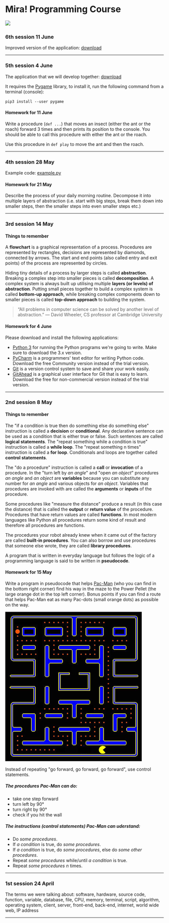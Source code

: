 # Mira! Programming Course

[![](https://imgs.xkcd.com/comics/tags.png)](https://xkcd.com/1144/)

### 6th session 11 June

Improved version of the application:
[download](https://mega.nz/#!VZMmCQhK!46hqDQiMBFvxA47Z4DkLILdmOAAx3f5Z6YwrGUDwpE8)

---

### 5th session 4 June

The application that we will develop together:
[download](https://mega.nz/#!oZ1BHRLY!5AiNgKBihTUZPeRnUmf8W1_XDHkjmZAeoGKlcaj-w8I)

It requires the [Pygame](https://www.pygame.org/) library, to install it, run the following command
from a terminal (console):
```
pip3 install --user pygame
```

#### Homework for 11 June

Write a procedure (`def ...`) that moves an insect (either the ant or the roach) forward 3 times and
then prints its position to the console. You should be able to call this procedure with either the
ant or the roach.

Use this procedure in `def play` to move the ant and then the roach.

---

### 4th session 28 May

Example code: [example.py](example.py)

#### Homework for 21 May

Describe the process of your daily morning routine. Decompose it into multiple layers of abstraction
(i.e. start with big steps, break them down into smaller steps, then the smaller steps into even
smaller steps etc.)

---

### 3rd session 14 May

#### Things to remember

A __flowchart__ is a graphical representation of a process. Procedures are represented by
rectangles, decisions are represented by diamonds, connected by arrows. The start and end points
(also called entry and exit points) of the process are represented by circles.

Hiding tiny details of a process by larger steps is called __abstraction__. Breaking a complex step
into smaller pieces is called __decomposition__. A complex system is always built up utilising
multiple __layers (or levels) of abstraction__. Putting small pieces together to build a complex
system is called __bottom-up approach__, while breaking complex components down to smaller pieces is
called __top-down approach__ to building the system.

> “All problems in computer science can be solved by another level of abstraction.” — David Wheeler,
> CS professor at Cambridge University

#### Homework for 4 June

Please download and install the following applications:

- [Python 3](https://www.python.org/downloads/) for running the Python programs we're going to
  write. Make sure to download the 3.x version.
- [PyCharm](https://www.jetbrains.com/pycharm/) is a programmers' text editor for writing Python
  code. Download the free Community version instead of the trial version.
- [Git](https://git-scm.com/downloads) is a version control system to save and share your work
  easily.
- [GitAhead](http://gitahead.scitools.com/) is a graphical user interface for Git that is easy
  to learn. Download the free for non-commercial version instead of the trial version.

---

### 2nd session 8 May

#### Things to remember

The "if a condition is true then do something else do something else" instruction is called a
__decision__ or __conditional__. Any declarative sentence can be used as a condition that is either
true or false.  Such sentences are called __logical statements__. The "repeat something while a
condition is true" instruction is called a __while loop__. The "repeat something n times"
instruction is called a __for loop__. Conditionals and loops are together called __control
statements__.

The "do a procedure" instruction is called a __call__ or __invocation__ of a procedure. In the
"turn left by _an angle_" and "open _an object_" procedures _an angle_ and _an object_ are
__variables__ because you can substitute any number for _an angle_ and various objects for _an
object_. Variables that procedures are invoked with are called the __arguments__ or __inputs__ of
the procedure.

Some procedures like "measure the distance" produce a result (in this case the distance) that is
called the __output__ or __return value__ of the procedure. Procedures that have return values are
called __functions__. In most modern languages like Python all procedures return some kind of result
and therefore all procedures are functions.

The procedures your robot already knew when it came out of the factory are called __built-in
procedures__. You can also borrow and use procedures that someone else wrote, they are called
__library procedures__.

A program that is written in everyday language but follows the logic of a programming language is
said to be written in __pseudocode__.


#### Homework for 15 May

Write a program in pseudocode that helps [Pac-Man](https://www.youtube.com/watch?v=i_OjztdQ8iw) (who
you can find in the bottom right corner) find his way in the maze to the Power Pellet (the large
orange dot in the top left corner). Bonus points if you can find a route that helps Pac-Man eat as
many Pac-dots (small orange dots) as possible on the way.

![](pacman.jpg)

Instead of repeating "go forward, go forward, go forward", use control statements.

##### The procedures Pac-Man can do:

- take one step forward
- turn left by 90°
- turn right by 90°
- check if you hit the wall

##### The instructions (control statements) Pac-Man can uderstand:

- Do _some procedures_.
- If _a condition_ is true, do _some procedures_.
- If _a condition_ is true, do _some procedures_, else do _some other procedures_.
- Repeat _some procedures_ while/until _a condition_ is true.
- Repeat _some procedures_ _n_ times.

---

### 1st session 24 April

The terms we were talking about: software, hardware, source code, function, variable, database,
file, CPU, memory, terminal, script, algorithm, operating system, client, server, front-end,
back-end, internet, world wide web, IP address

---
